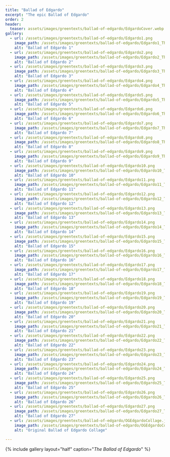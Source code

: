 ```yaml
---
title: "Ballad of Edgardo"
excerpt: "The epic Ballad of Edgardo"
order: 2
header:
  teaser: assets/images/greentexts/ballad-of-edgardo/EdgardoCover.webp
gallery:
  - url: /assets/images/greentexts/ballad-of-edgardo/Edgardo1.png
    image_path: /assets/images/greentexts/ballad-of-edgardo/Edgardo1_Thumb.webp
    alt: "Ballad of Edgardo 1"
  - url: /assets/images/greentexts/ballad-of-edgardo/Edgardo2.png
    image_path: /assets/images/greentexts/ballad-of-edgardo/Edgardo2_Thumb.webp
    alt: "Ballad of Edgardo 2"
  - url: /assets/images/greentexts/ballad-of-edgardo/Edgardo3.png
    image_path: /assets/images/greentexts/ballad-of-edgardo/Edgardo3_Thumb.webp
    alt: "Ballad of Edgardo 3"
  - url: /assets/images/greentexts/ballad-of-edgardo/Edgardo4.png
    image_path: /assets/images/greentexts/ballad-of-edgardo/Edgardo4_Thumb.webp
    alt: "Ballad of Edgardo 4"
  - url: /assets/images/greentexts/ballad-of-edgardo/Edgardo5.png
    image_path: /assets/images/greentexts/ballad-of-edgardo/Edgardo5_Thumb.webp
    alt: "Ballad of Edgardo 5"
  - url: /assets/images/greentexts/ballad-of-edgardo/Edgardo6.png
    image_path: /assets/images/greentexts/ballad-of-edgardo/Edgardo6_Thumb.webp
    alt: "Ballad of Edgardo 6"
  - url: /assets/images/greentexts/ballad-of-edgardo/Edgardo7.png
    image_path: /assets/images/greentexts/ballad-of-edgardo/Edgardo7_Thumb.webp
    alt: "Ballad of Edgardo 7"
  - url: /assets/images/greentexts/ballad-of-edgardo/Edgardo8.png
    image_path: /assets/images/greentexts/ballad-of-edgardo/Edgardo8_Thumb.webp
    alt: "Ballad of Edgardo 8"
  - url: /assets/images/greentexts/ballad-of-edgardo/Edgardo9.png
    image_path: /assets/images/greentexts/ballad-of-edgardo/Edgardo9_Thumb.webp
    alt: "Ballad of Edgardo 9"
  - url: /assets/images/greentexts/ballad-of-edgardo/Edgardo10.png
    image_path: /assets/images/greentexts/ballad-of-edgardo/Edgardo10_Thumb.webp
    alt: "Ballad of Edgardo 10"
  - url: /assets/images/greentexts/ballad-of-edgardo/Edgardo11.png
    image_path: /assets/images/greentexts/ballad-of-edgardo/Edgardo11_Thumb.webp
    alt: "Ballad of Edgardo 11"
  - url: /assets/images/greentexts/ballad-of-edgardo/Edgardo12.png
    image_path: /assets/images/greentexts/ballad-of-edgardo/Edgardo12_Thumb.webp
    alt: "Ballad of Edgardo 12"
  - url: /assets/images/greentexts/ballad-of-edgardo/Edgardo13.png
    image_path: /assets/images/greentexts/ballad-of-edgardo/Edgardo13_Thumb.webp
    alt: "Ballad of Edgardo 13"
  - url: /assets/images/greentexts/ballad-of-edgardo/Edgardo14.png
    image_path: /assets/images/greentexts/ballad-of-edgardo/Edgardo14_Thumb.webp
    alt: "Ballad of Edgardo 14"
  - url: /assets/images/greentexts/ballad-of-edgardo/Edgardo15.png
    image_path: /assets/images/greentexts/ballad-of-edgardo/Edgardo15_Thumb.webp
    alt: "Ballad of Edgardo 15"
  - url: /assets/images/greentexts/ballad-of-edgardo/Edgardo16.png
    image_path: /assets/images/greentexts/ballad-of-edgardo/Edgardo16_Thumb.webp
    alt: "Ballad of Edgardo 16"
  - url: /assets/images/greentexts/ballad-of-edgardo/Edgardo17.png
    image_path: /assets/images/greentexts/ballad-of-edgardo/Edgardo17_Thumb.webp
    alt: "Ballad of Edgardo 17"
  - url: /assets/images/greentexts/ballad-of-edgardo/Edgardo18.png
    image_path: /assets/images/greentexts/ballad-of-edgardo/Edgardo18_Thumb.webp
    alt: "Ballad of Edgardo 18"
  - url: /assets/images/greentexts/ballad-of-edgardo/Edgardo19.png
    image_path: /assets/images/greentexts/ballad-of-edgardo/Edgardo19_Thumb.webp
    alt: "Ballad of Edgardo 19"
  - url: /assets/images/greentexts/ballad-of-edgardo/Edgardo20.png
    image_path: /assets/images/greentexts/ballad-of-edgardo/Edgardo20_Thumb.webp
    alt: "Ballad of Edgardo 20"
  - url: /assets/images/greentexts/ballad-of-edgardo/Edgardo21.png
    image_path: /assets/images/greentexts/ballad-of-edgardo/Edgardo21_Thumb.webp
    alt: "Ballad of Edgardo 21"
  - url: /assets/images/greentexts/ballad-of-edgardo/Edgardo22.png
    image_path: /assets/images/greentexts/ballad-of-edgardo/Edgardo22_Thumb.webp
    alt: "Ballad of Edgardo 22"
  - url: /assets/images/greentexts/ballad-of-edgardo/Edgardo23.png
    image_path: /assets/images/greentexts/ballad-of-edgardo/Edgardo23_Thumb.webp
    alt: "Ballad of Edgardo 23"
  - url: /assets/images/greentexts/ballad-of-edgardo/Edgardo24.png
    image_path: /assets/images/greentexts/ballad-of-edgardo/Edgardo24_Thumb.webp
    alt: "Ballad of Edgardo 24"
  - url: /assets/images/greentexts/ballad-of-edgardo/Edgardo25.png
    image_path: /assets/images/greentexts/ballad-of-edgardo/Edgardo25_Thumb.webp
    alt: "Ballad of Edgardo 25"
  - url: /assets/images/greentexts/ballad-of-edgardo/Edgardo26.png
    image_path: /assets/images/greentexts/ballad-of-edgardo/Edgardo26_Thumb.webp
    alt: "Ballad of Edgardo 26"
  - url: /assets/images/greentexts/ballad-of-edgardo/Edgardo27.png
    image_path: /assets/images/greentexts/ballad-of-edgardo/Edgardo27_Thumb.webp
    alt: "Ballad of Edgardo 27"
  - url: /assets/images/greentexts/ballad-of-edgardo/OGEdgardoCollage.jpg
    image_path: /assets/images/greentexts/ballad-of-edgardo/OGEdgardoCollage_Thumb.webp
    alt: "Original Ballad of Edgardo Collage"

---
```


{% include gallery layout="half" caption="*The Ballad of Edgardo*" %}